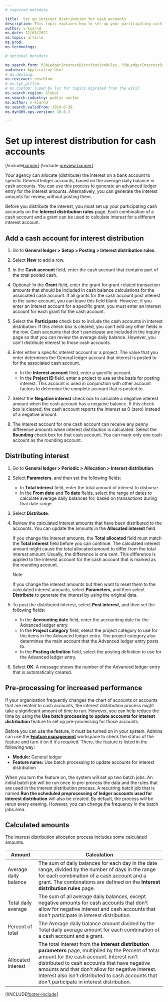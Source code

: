 ```yaml
---
# required metadata

title:  Set up interest distribution for cash accounts
description: This topic explains how to set up your participating cash accounts on the Interest distribution rules page. You must complete this setup before you distribute the interest.
author: v-kiarnd
ms.date: 12/03/2021
ms.topic: article
ms.prod: 
ms.technology: 

# optional metadata

ms.search.form: PSNLedgerInterestDistributionRules, PSNLedgerInterestDistributionResults
audience: Application User
# ms.devlang: 
ms.reviewer: roschlom
# ms.tgt_pltfrm: 
# ms.custom: [used by loc for topics migrated from the wiki]
ms.search.region: Global
ms.search.industry: public sector
ms.author: v-kiarnd
ms.search.validFrom: 2019-6-30
ms.dyn365.ops.version: 10.0.3

---
```


# Set up interest distribution for cash accounts

[!include[banner](../includes/banner.md)]
[!include [preview banner](../includes/preview-banner.md)]

Your agency can allocate (distribute) the interest on a bank account to specific General ledger accounts, based on the average daily balance in cash accounts. You can use this process to generate an advanced ledger entry for the interest amounts. Alternatively, you can generate the interest amounts for review, without posting them.

Before you distribute the interest, you must set up your participating cash accounts on the **Interest distribution rules** page. Each combination of a cash account and a grant can be used to calculate interest for a different interest account.

## Add a cash account for interest distribution

1. Go to **General ledger \> Setup \> Posting \> Interest distribution rules**.
2. Select **New** to add a row.
3. In the **Cash account** field, enter the cash account that contains part of the total pooled cash.
4. Optional: In the **Grant** field, enter the grant for grant-related transaction amounts that should be included in cash balance calculations for the associated cash account. If all grants for the cash account post interest to the same account, you can leave this field blank. However, if you enter an interest account for a specific grant, you must enter an interest account for each grant for the cash account.
5. Select the **Participate** check box to include the cash accounts in interest distribution. If this check box is cleared, you can't edit any other fields in the row. Cash accounts that don't participate are included in the inquiry page so that you can review the average daily balance. However, you can't distribute interest to those cash accounts.
6. Enter either a specific interest account or a project. The value that you enter determines the General ledger account that interest is posted to for the associated cash account.

    - In the **Interest account** field, enter a specific account.
    - In the **Project ID** field, enter a project to use as the basis for posting interest. This account is used in conjunction with other account factors to determine the complete account that is posted to.

7. Select the **Negative interest** check box to calculate a negative interest amount when the cash account has a negative balance. If this check box is cleared, the cash account reports the interest as 0 (zero) instead of a negative amount.
8. The interest account for one cash account can receive any penny difference amounts when interest distribution is calculated. Select the **Rounding** check box for that cash account. You can mark only one cash account as the rounding account.

## Distributing interest

1. Go to **General ledger \> Periodic \> Allocation \> Interest distribution**.
2. Select **Parameters**, and then set the following fields:

    - In **Total interest** field, enter the total amount of interest to disburse.
    - In the **From date** and **To date** fields, select the range of dates to calculate average daily balances for, based on transactions during that date range.

3. Select **Distribute**.
4. Review the calculated interest amounts that have been distributed to the accounts. You can update the amounts in the **Allocated interest** field.

    If you change the interest amounts, the **Total allocated** field must match the **Total interest** field before you can continue. The calculated interest amount might cause the total allocated amount to differ from the total interest amount. Usually, the difference is one cent. This difference is applied to the interest account for the cash account that is marked as the rounding account.

    > [!NOTE]
    > If you change the interest amounts but then want to reset them to the calculated interest amounts, select **Parameters**, and then select **Distribute** to generate the interest by using the original data.

5. To post the distributed interest, select **Post interest**, and then set the following fields:

    - In the **Accounting date** field, enter the accounting date for the Advanced ledger entry.
    - In the **Project category** field, select the project category to use for the items in the Advanced ledger entry. The project category also determines the main account that the Advanced ledger entry posts to.
    - In the **Posting definition** field, select the posting definition to use for the Advanced ledger entry.

6. Select **OK**. A message shows the number of the Advanced ledger entry that is automatically created.

## Pre-processing for increased performance

If your organization frequently changes the chart of accounts or accounts that are related to cash accounts, the interest distribution process might take a significant amount of time to run. However, you can help reduce the time by using the **Use batch processing to update accounts for interest distribution** feature to set up pre-processing for those accounts. 
 
Before you can use the feature, it must be turned on in your system. Admins can use the **[Feature management](../../fin-ops-core/fin-ops/get-started/feature-management/feature-management-overview.md)** workspace to check the status of the feature and turn it on if it's required. There, the feature is listed in the following way:
 
- **Module:** General ledger
- **Feature name:** Use batch processing to update accounts for interest distribution
 
When you turn the feature on, the system will set up two batch jobs. An initial batch job will be run once to pre-process the data and the rules that are used in the interest distribution process. A recurring batch job that is named **Run the scheduled preprocessing of ledger accounts used for interest distribution** will also be created. By default, the process will be rerun every evening. However, you can change the frequency in the batch jobs area.

## Calculated amounts

The interest distribution allocation process includes some calculated amounts.

| Amount                | Calculation |
|-----------------------|-------------|
| Average daily balance | The sum of daily balances for each day in the date range, divided by the number of days in the range for each combination of a cash account and a grant. The combinations are defined on the **Interest distribution rules** page. |
| Total daily average   | The sum of all average daily balances, except negative amounts for cash accounts that don't allow for negative interest and cash accounts that don't participate in interest distribution. |
| Percent of total      | The Average daily balance amount divided by the Total daily average amount for each combination of a cash account and a grant. |
| Allocated interest    | The total interest from the **Interest distribution parameters** page, multiplied by the Percent of total amount for the cash account. Interest isn't distributed to cash accounts that have negative amounts and that don't allow for negative interest. Interest also isn't distributed to cash accounts that don't participate in interest distribution. |


[!INCLUDE[footer-include](../../includes/footer-banner.md)]
